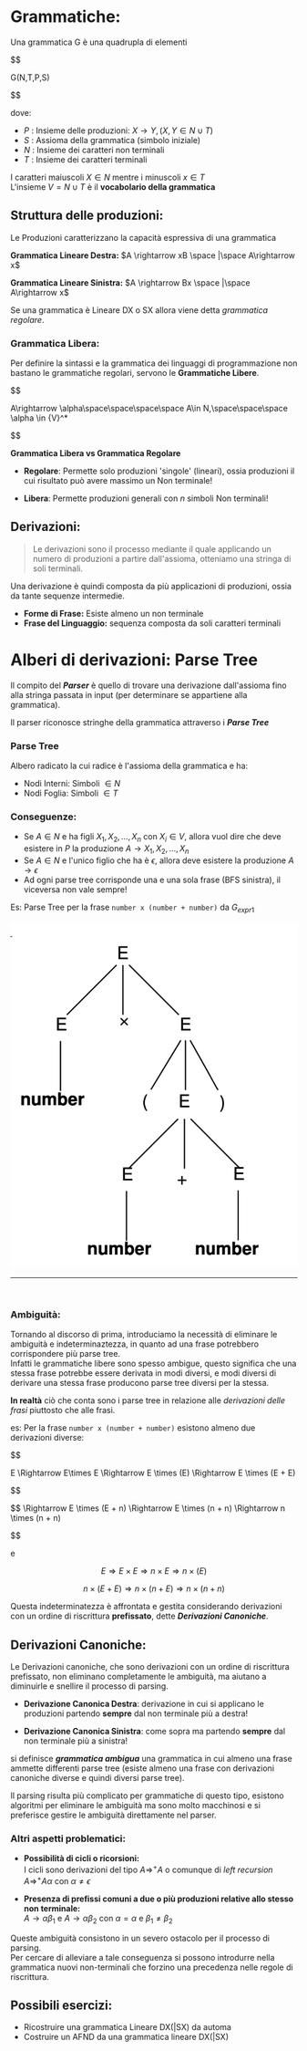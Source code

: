 # Grammatiche:

Una grammatica G è una quadrupla di elementi

$$

G(N,T,P,S)

$$

dove:
- $P$ : Insieme delle produzioni: $X\rightarrow Y, (X,Y \in N\cup T)$
- $S$ : Assioma della grammatica (simbolo iniziale)
- $N$ : Insieme dei caratteri non terminali 
- $T$ : Insieme dei caratteri terminali   

I caratteri maiuscoli $X \in N$ mentre i minuscoli $x\in T$  
L'insieme $V = N\cup T$ è il **vocabolario della grammatica**


## Struttura delle produzioni:

Le Produzioni caratterizzano la capacità espressiva di una grammatica

**Grammatica Lineare Destra:** $A \rightarrow xB \space |\space A\rightarrow x$

**Grammatica Lineare Sinistra:** $A \rightarrow Bx \space |\space A\rightarrow x$

Se una grammatica è Lineare DX o SX allora viene detta _grammatica regolare_.  

### Grammatica Libera:  

Per definire la sintassi e la grammatica dei linguaggi di programmazione non bastano le grammatiche regolari, servono le **Grammatiche Libere**.  

$$

A\rightarrow \alpha\space\space\space\space   A\in N,\space\space\space \alpha \in {V}^*

$$


**Grammatica Libera vs Grammatica Regolare**

- **Regolare**: Permette solo produzioni 'singole' (lineari), ossia produzioni il cui risultato può avere massimo un Non terminale!

- **Libera**: Permette produzioni generali con $n$ simboli Non terminali!


## Derivazioni:

>Le derivazioni sono il processo mediante il quale applicando un numero di produzioni a partire dall'assioma, otteniamo una stringa di soli terminali. 
>

Una derivazione è quindi composta da più applicazioni di produzioni, ossia da tante sequenze intermedie.  

- **Forme di Frase:** Esiste almeno un non terminale 
- **Frase del Linguaggio:** sequenza composta da soli caratteri terminali

# Alberi di derivazioni: Parse Tree

Il compito del ***Parser*** è quello di trovare una derivazione dall'assioma fino alla stringa passata in input (per determinare se appartiene alla grammatica).  

Il parser riconosce stringhe della grammatica attraverso i ***Parse Tree***

### Parse Tree
Albero radicato la cui radice è l'assioma della grammatica e ha:
- Nodi Interni: Simboli $\in N$
- Nodi Foglia: Simboli $\in T$

### Conseguenze:

- Se $A\in N$ e ha figli $X_1,X_2,...,X_n$ con $X_i\in V$, allora vuol dire che deve esistere in $P$ la produzione $A\rightarrow X_1,X_2,...,X_n$
- Se $A\in N$ e l'unico figlio che ha è $\epsilon$, allora deve esistere la produzione $A\rightarrow\epsilon$
- Ad ogni parse tree corrisponde una e una sola frase (BFS sinistra), il viceversa non vale sempre!


Es: Parse Tree per la frase `number x (number + number)` da $G_{expr1}$

![](../../images/ParseTreeG1.png)


---

<br>

### Ambiguità: 

Tornando al discorso di prima, introduciamo la necessità di eliminare le ambiguità e indeterminaztezza, in quanto ad una frase potrebbero corrispondere più parse tree.  
Infatti le grammatiche libere sono spesso ambigue, questo significa che una stessa frase potrebbe essere derivata in modi diversi, e modi diversi di derivare una stessa frase producono parse tree diversi per la stessa.  

**In realtà** ciò che conta sono i parse tree in relazione alle _derivazioni delle frasi_ piuttosto che alle frasi.  

es: Per la frase `number x (number + number)` esistono almeno due derivazioni diverse:

$$

E \Rightarrow E\times E \Rightarrow E \times (E) \Rightarrow E \times (E + E)

$$

$$
\Rightarrow E \times (E + n) \Rightarrow E \times (n + n) 
\Rightarrow n \times (n + n) 

$$


e



$$
E \Rightarrow E \times E \Rightarrow n \times E \Rightarrow n \times (E) 
$$


$$
n \times (E + E) \Rightarrow n \times (n + E) \Rightarrow n \times (n + n)
$$


Questa indeterminatezza è affrontata e gestita considerando derivazioni con un ordine di riscrittura **prefissato**, dette ***Derivazioni Canoniche***.  



## Derivazioni Canoniche:

Le Derivazioni canoniche, che sono derivazioni con un ordine di riscrittura prefissato, non eliminano completamente le ambiguità, ma aiutano a diminuirle e snellire il processo di parsing.

- **Derivazione Canonica Destra**: derivazione in cui si applicano le produzioni partendo **sempre** dal non terminale più a destra!

- **Derivazione Canonica Sinistra**: come sopra ma partendo **sempre** dal non terminale più a sinistra!


si definisce ***grammatica ambigua*** una grammatica in cui almeno una frase ammette differenti parse tree (esiste almeno una frase con derivazioni canoniche diverse e quindi diversi parse tree).  

Il parsing risulta più complicato per grammatiche di questo tipo, esistono algoritmi per eliminare le ambiguità ma sono molto macchinosi e si preferisce gestire le ambiguità direttamente nel parser.  


### Altri aspetti problematici: 

- **Possibilità di cicli o ricorsioni:**  
    I cicli sono derivazioni del tipo $A {\Rightarrow}^+ A$ o comunque di _left recursion_ $A\Rightarrow^+ A\alpha$ con $\alpha \neq \epsilon$

- **Presenza di prefissi comuni a due o più produzioni relative allo stesso non terminale:**  
    $A \rightarrow \alpha\beta _1$ e $A \rightarrow \alpha\beta _2$ con $\alpha = \alpha$ e $\beta _1 \neq \beta _2$







Queste ambiguità consistono in un severo ostacolo per il processo di parsing.  
Per cercare di alleviare a tale conseguenza si possono introdurre nella grammatica nuovi non-terminali che forzino una precedenza nelle regole di riscrittura.  

## Possibili esercizi:

- Ricostruire una grammatica Lineare DX(|SX) da automa 
- Costruire un AFND da una grammatica lineare DX(|SX)

